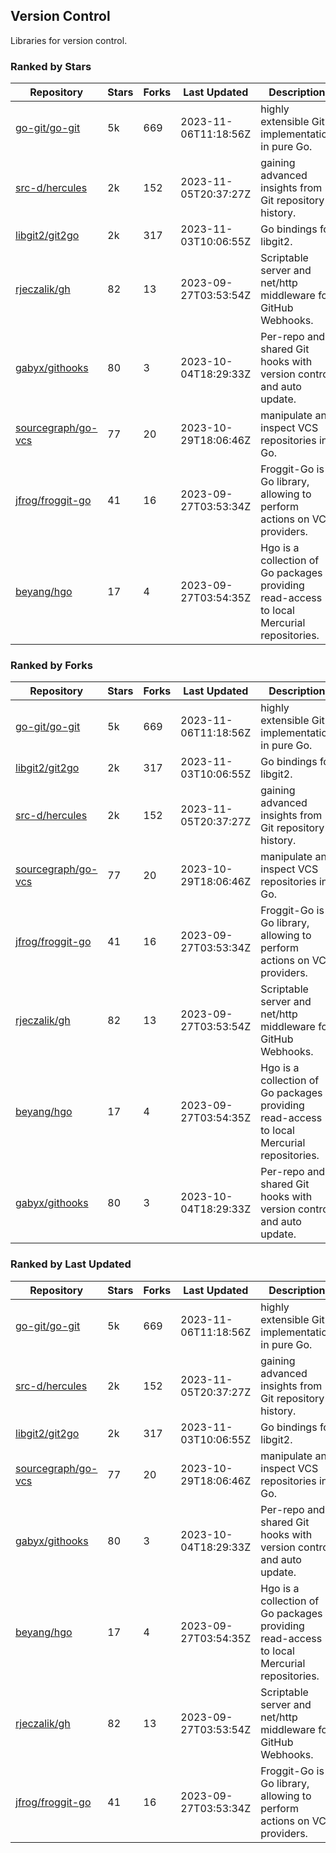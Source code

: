 ## Version Control

Libraries for version control.

### Ranked by Stars

| Repository | Stars | Forks | Last Updated | Description | 
|------------|-------|-------|--------------|-------------|
| [go-git/go-git](https://github.com/go-git/go-git) | 5k | 669 | 2023-11-06T11:18:56Z |  highly extensible Git implementation in pure Go. |
| [src-d/hercules](https://github.com/src-d/hercules) | 2k | 152 | 2023-11-05T20:37:27Z |  gaining advanced insights from Git repository history. |
| [libgit2/git2go](https://github.com/libgit2/git2go) | 2k | 317 | 2023-11-03T10:06:55Z |  Go bindings for libgit2. |
| [rjeczalik/gh](https://github.com/rjeczalik/gh) | 82 | 13 | 2023-09-27T03:53:54Z |  Scriptable server and net/http middleware for GitHub Webhooks. |
| [gabyx/githooks](https://github.com/gabyx/githooks) | 80 | 3 | 2023-10-04T18:29:33Z |  Per-repo and shared Git hooks with version control and auto update. |
| [sourcegraph/go-vcs](https://github.com/sourcegraph/go-vcs) | 77 | 20 | 2023-10-29T18:06:46Z |  manipulate and inspect VCS repositories in Go. |
| [jfrog/froggit-go](https://github.com/jfrog/froggit-go) | 41 | 16 | 2023-09-27T03:53:34Z |  Froggit-Go is a Go library, allowing to perform actions on VCS providers. |
| [beyang/hgo](https://github.com/beyang/hgo) | 17 | 4 | 2023-09-27T03:54:35Z |  Hgo is a collection of Go packages providing read-access to local Mercurial repositories. |

### Ranked by Forks

| Repository | Stars | Forks | Last Updated | Description | 
|------------|-------|-------|--------------|-------------|
| [go-git/go-git](https://github.com/go-git/go-git) | 5k | 669 | 2023-11-06T11:18:56Z |  highly extensible Git implementation in pure Go. |
| [libgit2/git2go](https://github.com/libgit2/git2go) | 2k | 317 | 2023-11-03T10:06:55Z |  Go bindings for libgit2. |
| [src-d/hercules](https://github.com/src-d/hercules) | 2k | 152 | 2023-11-05T20:37:27Z |  gaining advanced insights from Git repository history. |
| [sourcegraph/go-vcs](https://github.com/sourcegraph/go-vcs) | 77 | 20 | 2023-10-29T18:06:46Z |  manipulate and inspect VCS repositories in Go. |
| [jfrog/froggit-go](https://github.com/jfrog/froggit-go) | 41 | 16 | 2023-09-27T03:53:34Z |  Froggit-Go is a Go library, allowing to perform actions on VCS providers. |
| [rjeczalik/gh](https://github.com/rjeczalik/gh) | 82 | 13 | 2023-09-27T03:53:54Z |  Scriptable server and net/http middleware for GitHub Webhooks. |
| [beyang/hgo](https://github.com/beyang/hgo) | 17 | 4 | 2023-09-27T03:54:35Z |  Hgo is a collection of Go packages providing read-access to local Mercurial repositories. |
| [gabyx/githooks](https://github.com/gabyx/githooks) | 80 | 3 | 2023-10-04T18:29:33Z |  Per-repo and shared Git hooks with version control and auto update. |

### Ranked by Last Updated

| Repository | Stars | Forks | Last Updated | Description | 
|------------|-------|-------|--------------|-------------|
| [go-git/go-git](https://github.com/go-git/go-git) | 5k | 669 | 2023-11-06T11:18:56Z |  highly extensible Git implementation in pure Go. |
| [src-d/hercules](https://github.com/src-d/hercules) | 2k | 152 | 2023-11-05T20:37:27Z |  gaining advanced insights from Git repository history. |
| [libgit2/git2go](https://github.com/libgit2/git2go) | 2k | 317 | 2023-11-03T10:06:55Z |  Go bindings for libgit2. |
| [sourcegraph/go-vcs](https://github.com/sourcegraph/go-vcs) | 77 | 20 | 2023-10-29T18:06:46Z |  manipulate and inspect VCS repositories in Go. |
| [gabyx/githooks](https://github.com/gabyx/githooks) | 80 | 3 | 2023-10-04T18:29:33Z |  Per-repo and shared Git hooks with version control and auto update. |
| [beyang/hgo](https://github.com/beyang/hgo) | 17 | 4 | 2023-09-27T03:54:35Z |  Hgo is a collection of Go packages providing read-access to local Mercurial repositories. |
| [rjeczalik/gh](https://github.com/rjeczalik/gh) | 82 | 13 | 2023-09-27T03:53:54Z |  Scriptable server and net/http middleware for GitHub Webhooks. |
| [jfrog/froggit-go](https://github.com/jfrog/froggit-go) | 41 | 16 | 2023-09-27T03:53:34Z |  Froggit-Go is a Go library, allowing to perform actions on VCS providers. |

